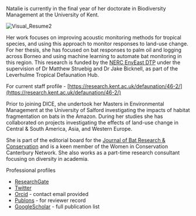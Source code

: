 Natalie is currently in the final year of her doctorate in Biodiversity Management at the University of Kent. 

![Visual_Resume2](https://user-images.githubusercontent.com/43967474/143038980-18fa1ddc-bfde-4906-aa02-c6a7af141d80.jpg)

Her work focuses on improving acoustic monitoring methods for tropical species, and using this approach to monitor responses to land-use change. For her thesis, she has focused on bat responses to palm oil and logging across Borneo and using machine learning to automate bat monitoring in this region. This research is funded by the [NERC EnvEast DTP](https://www.ukri.org/councils/nerc/career-and-skills-development/nerc-studentships/responsive-training/nerc-doctoral-training-partnerships-dtp/doctoral-training-partnerships-1/) under the supervision of Dr Matthew Struebig and Dr Jake Bicknell, as part of the Leverhulme Tropical Defaunation Hub. 

For current staff profile - [https://research.kent.ac.uk/defaunation/46-2/](https://research.kent.ac.uk/defaunation/46-2/)

Prior to joining DICE, she undertook her Masters in Environmental Management at the University of Salford investigating the impacts of habitat fragmentation on bats in the Amazon. During her studies she has collaborated on projects investigating the effects of land-use change in Central & South America, Asia, and Western Europe. 


She is part of the editorial board for the [Journal of Bat Research & Conservation](https://secemu.org/en/journal-of-bat-research-and-conservation/overview/#:~:text=The%20Journal%20of%20Bat%20Research,possible%20perspectives%20and%20author%20interests.) and is a keen member of the Women in Conservation Canterbury Network. She also works as a part-time research consultant focusing on diversity in academia. 

Professional profiles

- [ResearchGate](https://www.researchgate.net/profile/Natalie-Yoh) 
- [Twitter](https://twitter.com/TallyYoh)
- [Orcid](https://orcid.org/0000-0002-6171-3800) - contact email provided
- [Publons](https://publons.com/researcher/3336784/natalie-yoh/) - for reviewer record
- [GoogleScholar](https://scholar.google.co.uk/citations?user=OzMYYZkAAAAJ&hl=en) - full publication list
